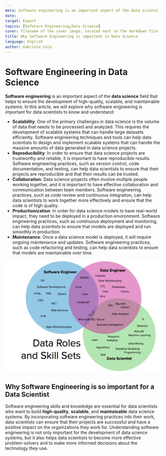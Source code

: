 ```yaml
---
meta: Software engineering is an important aspect of the data science field that helps to ensure the development of high-quality, scalable, and maintainable systems
date: 
target: Expert 
topics: [Sofwtare Engineering,Data Science] 
cover: filename of the cover image, located next to the markdown file 
title: Why Software Engineering is important in Data Science
language: English 
author: Gabriele Cola
---
```



# Software Engineering in Data Science

**Software engineering** is an important aspect of the **data science** field that helps to ensure the development of high-quality, scalable, and maintainable systems. In this article, we will explore why software engineering is important for data scientists to know and understand:

-  **Scalability**: One of the primary challenges in data science is the volume of data that needs to be processed and analyzed. This requires the development of scalable systems that can handle large datasets efficiently. Software engineering techniques and tools can help data scientists to design and implement scalable systems that can handle the massive amounts of data generated in data science projects.
-  **Reproducibility**: In order to ensure that data science projects are trustworthy and reliable, it is important to have reproducible results. Software engineering practices, such as version control, code documentation, and testing, can help data scientists to ensure that their projects are reproducible and that their results can be trusted.
-  **Collaboration**: Data science projects often involve multiple people working together, and it is important to have effective collaboration and communication between team members. Software engineering practices, such as code review and continuous integration, can help data scientists to work together more effectively and ensure that the code is of high quality.
-  **Productionization**: In order for data science models to have real-world impact, they need to be deployed in a production environment. Software engineering practices, such as continuous deployment and monitoring, can help data scientists to ensure that models are deployed and run smoothly in production.
-  **Maintenance**: Once a data science model is deployed, it will require ongoing maintenance and updates. Software engineering practices, such as code refactoring and testing, can help data scientists to ensure that models are maintainable over time.

<p align="center">
  <img src="./data-science-engineer-software.jpg" width="550"/>
</p>


## Why Software Engineering is so important for a Data Scientist

Software engineering skills and knowledge are essential for data scientists who want to build **high-quality**, **scalable**, and **maintainable** data science systems. By incorporating software engineering practices into their work, data scientists can ensure that their projects are successful and have a positive impact on the organizations they work for. Understanding software engineering is not only important for the development of data science systems, but it also helps data scientists to become more effective problem-solvers and to make more informed decisions about the technology they use.

